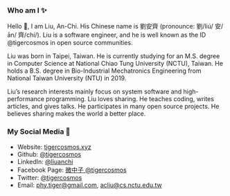 ### Who am I ✨

Hello 👋, I am Liu, An-Chi. His Chinese name is 劉安齊 (pronounce: 劉/liú/ 安/ān/ 齊/chí/). Liu is a software engineer, and he is well known as the ID @tigercosmos in open source communities.

Liu was born in Taipei, Taiwan. He is currently studying for an M.S. degree in Computer Science at National Chiao Tung University (NCTU), Taiwan. He holds a B.S. degree in Bio-Industrial Mechatronics Engineering from National Taiwan University (NTU) in 2019.

Liu’s research interests mainly focus on system software and high-performance programming. Liu loves sharing. He teaches coding, writes articles, and gives talks. He participates in many open source projects. He believes sharing makes the world a better place.

### My Social Media 💬

- Website: [tigercosmos.xyz](https://tigercosmos.xyz)
- Github: [@tigercosmos](https://github.com/tigercosmos)
- LinkedIn: [@liuanchi](https://www.linkedin.com/in/liuanchi/)
- Facebook Page: [微中子 @tigercosmos](https://www.facebook.com/CodingNeutrino/)
- Twitter: [@tigercosmos](https://twitter.com/tigercosmos)
- Email: phy.tiger@gmail.com, acliu@cs.nctu.edu.tw
